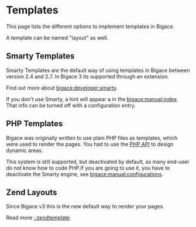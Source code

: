 # Templates

This page lists the different options to implement templates in Bigace.

A template can be named "layout" as well. 

## Smarty Templates

Smarty Templates are the default way of using templates in Bigace between version 2.4 and 2.7. In Bigace 3 its supported through an extension.

Find out more about [bigace:developer:smarty](developer/smarty).

If you don't use Smarty, a hint will appear a in the [bigace:manual:index](manual/index). That info can be turned off with a configuration entry.

## PHP Templates

Bigace was originally written to use plain PHP files as templates, which were used to render the pages. You had to use the [PHP API](php_api) to design dynamic areas.

This system is still supported, but deactivated by default, as many end-user do not know how to code PHP.If you are going to use it, you have to deactivate the Smarty engine, see [bigace:manual:configurations](manual/configurations).

## Zend Layouts

Since Bigace v3 this is the new default way to render your pages.

Read more [.:zendtemplate](./zendtemplate).

